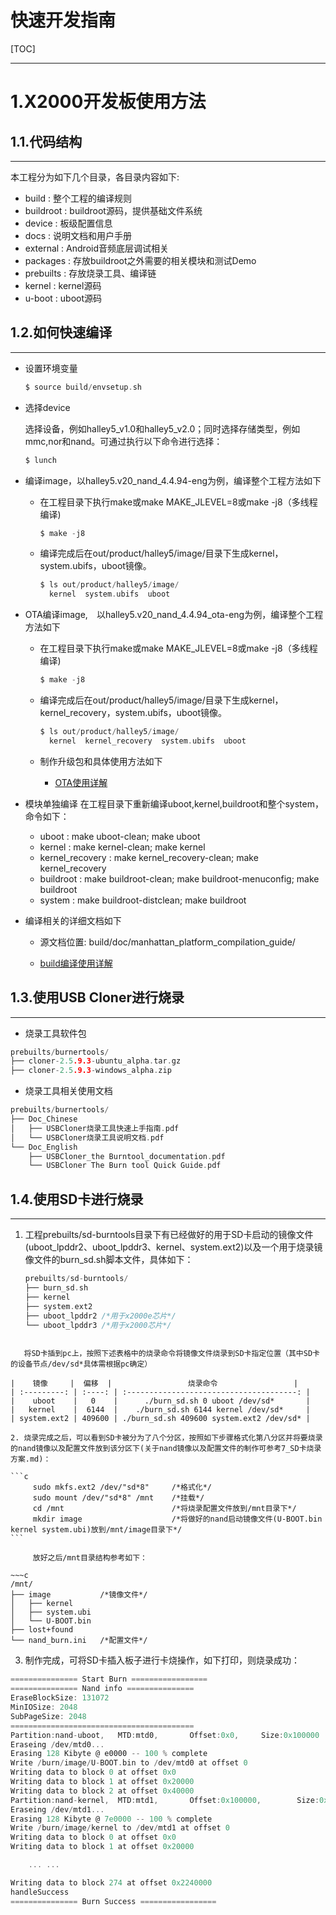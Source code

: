 快速开发指南
===========
[TOC]
<!-- toc -->

----
# 1.X2000开发板使用方法

## 1.1.代码结构

---
本工程分为如下几个目录，各目录内容如下:

* build : 整个工程的编译规则
* buildroot : buildroot源码，提供基础文件系统	
* device : 板级配置信息
* docs : 说明文档和用户手册
* external : Android音频底层调试相关
* packages : 存放buildroot之外需要的相关模块和测试Demo
* prebuilts : 存放烧录工具、编译链
* kernel : kernel源码
* u-boot : uboot源码

## 1.2.如何快速编译

---
* 设置环境变量

    ```c
    $ source build/envsetup.sh
    ```

* 选择device

    选择设备，例如halley5_v1.0和halley5_v2.0；同时选择存储类型，例如mmc,nor和nand。可通过执行以下命令进行选择：

    ```c
    $ lunch
    ```

* 编译image，以halley5.v20_nand_4.4.94-eng为例，编译整个工程方法如下

  * 在工程目录下执行make或make MAKE_JLEVEL=8或make -j8（多线程编译)
  
    ```c
    $ make -j8
    ```

  * 编译完成后在out/product/halley5/image/目录下生成kernel，system.ubifs，uboot镜像。
  
    ```c
    $ ls out/product/halley5/image/
      kernel  system.ubifs  uboot
    ```

* OTA编译image,　以halley5.v20_nand_4.4.94_ota-eng为例，编译整个工程方法如下
  
  * 在工程目录下执行make或make MAKE_JLEVEL=8或make -j8（多线程编译)
  
    ```c
    $ make -j8
    ```

  * 编译完成后在out/product/halley5/image/目录下生成kernel，kernel_recovery，system.ubifs，uboot镜像。
  
    ```c
    $ ls out/product/halley5/image/
      kernel  kernel_recovery  system.ubifs  uboot
    ```

  * 制作升级包和具体使用方法如下

    * [OTA使用详解](/ota.md)

* 模块单独编译 在工程目录下重新编译uboot,kernel,buildroot和整个system，命令如下：

  * uboot : make uboot-clean; make uboot
  * kernel : make kernel-clean; make kernel
  * kernel_recovery : make kernel_recovery-clean; make kernel_recovery
  * buildroot : make buildroot-clean; make buildroot-menuconfig; make buildroot
  * system : make buildroot-distclean; make buildroot
  
* 编译相关的详细文档如下

    * 源文档位置:
        build/doc/manhattan_platform_compilation_guide/

   * [build编译使用详解](/../../build/doc/manhattan_platform_compilation_guide/SUMMARY.md)

## 1.3.使用USB Cloner进行烧录

---

* 烧录工具软件包

```c
prebuilts/burnertools/
├── cloner-2.5.9.3-ubuntu_alpha.tar.gz
├── cloner-2.5.9.3-windows_alpha.zip
```

* 烧录工具相关使用文档

```c
prebuilts/burnertools/
├── Doc_Chinese
│   ├── USBCloner烧录工具快速上手指南.pdf
│   └── USBCloner烧录工具说明文档.pdf
└── Doc_English
    ├── USBCloner_the Burntool_documentation.pdf
    └── USBCloner The Burn tool Quick Guide.pdf
```

## 1.4.使用SD卡进行烧录

---

1. 工程prebuilts/sd-burntools目录下有已经做好的用于SD卡启动的镜像文件(uboot_lpddr2、uboot_lpddr3、kernel、system.ext2)以及一个用于烧录镜像文件的burn_sd.sh脚本文件，具体如下：

   ~~~c
   prebuilts/sd-burntools/
   ├── burn_sd.sh
   ├── kernel
   ├── system.ext2
   ├── uboot_lpddr2	/*用于x2000e芯片*/
   └── uboot_lpddr3	/*用于x2000芯片*/
~~~
   
   将SD卡插到pc上，按照下述表格中的烧录命令将镜像文件烧录到SD卡指定位置（其中SD卡的设备节点/dev/sd*具体需根据pc确定）

|    镜像     |  偏移  |                 烧录命令                 |
| :---------: | :----: | :--------------------------------------: |
|    uboot    |   0    |      ./burn_sd.sh 0 uboot /dev/sd*       |
|   kernel    |  6144  |    ./burn_sd.sh 6144 kernel /dev/sd*     |
| system.ext2 | 409600 | ./burn_sd.sh 409600 system.ext2 /dev/sd* |

2. 烧录完成之后，可以看到SD卡被分为了八个分区，按照如下步骤格式化第八分区并将要烧录的nand镜像以及配置文件放到该分区下(关于nand镜像以及配置文件的制作可参考7_SD卡烧录方案.md)：

```c
     sudo mkfs.ext2 /dev/"sd*8"	    /*格式化*/
     sudo mount /dev/"sd*8" /mnt	/*挂载*/
     cd /mnt						/*将烧录配置文件放到/mnt目录下*/
     mkdir image			        /*将做好的nand启动镜像文件(U-BOOT.bin kernel system.ubi)放到/mnt/image目录下*/
```

​	  放好之后/mnt目录结构参考如下：

~~~c
/mnt/
├── image			/*镜像文件*/
│   ├── kernel
│   ├── system.ubi
│   └── U-BOOT.bin
├── lost+found
└── nand_burn.ini	/*配置文件*/
~~~

3. 制作完成，可将SD卡插入板子进行卡烧操作，如下打印，则烧录成功：

```c
=============== Start Burn =================
=============== Nand info ===============
EraseBlockSize: 131072
MinIOSize: 2048
SubPageSize: 2048
=========================================
Partition:nand-uboot,   MTD:mtd0,       Offset:0x0,     Size:0x100000
Eraseing /dev/mtd0...
Erasing 128 Kibyte @ e0000 -- 100 % complete 
Write /burn/image/U-BOOT.bin to /dev/mtd0 at offset 0
Writing data to block 0 at offset 0x0
Writing data to block 1 at offset 0x20000
Writing data to block 2 at offset 0x40000
Partition:nand-kernel,  MTD:mtd1,       Offset:0x100000,        Size:0x800000
Eraseing /dev/mtd1...
Erasing 128 Kibyte @ 7e0000 -- 100 % complete 
Write /burn/image/kernel to /dev/mtd1 at offset 0
Writing data to block 0 at offset 0x0
Writing data to block 1 at offset 0x20000

    ... ...

Writing data to block 274 at offset 0x2240000
handleSuccess
=============== Burn Success =================
```
